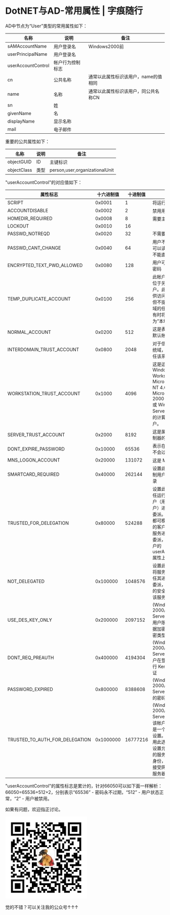 # DotNET与AD-常用属性 | 字痕随行

AD中节点为“User”类型的常用属性如下：

|名称|说明|备注|
| ----- | ----- | ----- |
|sAMAccountName|用户登录名|Windows2000前|
|userPrincipalName|用户登录名| |
|userAccountControl|帐户行为控制标志| |
|cn|公共名称|通常以此属性标识该用户，name的值相同|
|name|名称|通常以此属性标识该用户，同公共名称CN|
|sn|姓| |
|givenName|名| |
|displayName|显示名称| |
|mail|电子邮件| |

重要的公共属性如下：

|名称|说明|备注|
| ----- | ----- | ----- |
|objectGUID|ID|主键标识|
|objectClass|类型|person,user,organizationalUnit|

"userAccountControl"的对应值如下：

|属性标志|十六进制值|十进制值|说明|
| ----- | ----- | ----- | ----- |
|SCRIPT|0x0001|1|将运行登录脚本|
|ACCOUNTDISABLE|0x0002|2|禁用用户帐户|
|HOMEDIR\_REQUIRED|0x0008|8|需要主文件夹|
|LOCKOUT|0x0010|16| |
|PASSWD\_NOTREQD|0x0020|32|不需要密码|
|PASSWD\_CANT\_CHANGE|0x0040|64|用户不能更改密码。可以读取此标志，但不能直接设置它|
|ENCRYPTED\_TEXT\_PWD\_ALLOWED|0x0080|128|用户可以发送加密的密码|
|TEMP\_DUPLICATE\_ACCOUNT|0x0100|256|此帐户属于其主帐户位于另一个域中的用户。此帐户为用户提供访问该域的权限，但不提供访问信任该域的任何域的权限。有时将这种帐户称为“本地用户帐户”。|
|NORMAL\_ACCOUNT|0x0200|512|这是表示典型用户的默认帐户类型|
|INTERDOMAIN\_TRUST\_ACCOUNT|0x0800|2048|对于信任其他域的系统域，此属性允许信任该系统域的帐户|
|WORKSTATION\_TRUST\_ACCOUNT|0x1000|4096|这是运行 Microsoft Windows NT 4.0 Workstation、Microsoft Windows NT 4.0 Server、Microsoft Windows 2000 Professional 或 Windows 2000 Server 并且属于该域的计算机的计算机帐户。|
|SERVER\_TRUST\_ACCOUNT|0x2000|8192|这是属于该域的域控制器的计算机帐户|
|DONT\_EXPIRE\_PASSWORD|0x10000|65536|表示在该帐户上永远不会过期的密码|
|MNS\_LOGON\_ACCOUNT|0x20000|131072|这是 MNS 登录帐户|
|SMARTCARD\_REQUIRED|0x40000|262144|设置此标志后，将强制用户使用智能卡登录|
|TRUSTED\_FOR\_DELEGATION|0x80000|524288|设置此标志后，将信任运行服务的服务帐户（用户或计算机帐户）进行 Kerberos 委派。任何此类服务都可模拟请求该服务的客户端。若要允许服务进行 Kerberos 委派，必须在服务帐户的userAccountControl 属性上设置此标志|
|NOT\_DELEGATED|0x100000|1048576|设置此标志后，即使将服务帐户设置为信任其进行 Kerberos 委派，也不会将用户的安全上下文委派给该服务|
|USE\_DES\_KEY\_ONLY|0x200000|2097152|(Windows 2000/Windows Server 2003) 将此用户限制为仅使用数据加密标准 (DES) 加密类型的密钥|
|DONT\_REQ\_PREAUTH|0x400000|4194304|(Windows 2000/Windows Server 2003) 此帐户在登录时不需要进行 Kerberos 预先验证|
|PASSWORD\_EXPIRED|0x800000|8388608|(Windows 2000/Windows Server 2003) 用户的密码已过期|
|TRUSTED\_TO\_AUTH\_FOR\_DELEGATION|0x1000000|16777216|(Windows 2000/Windows Server 2003) 允许该帐户进行委派。这是一个与安全相关的设置。应严格控制启用此选项的帐户。此设置允许该帐户运行的服务冒充客户端的身份，并作为该用户接受网络上其他远程服务器的身份验证|

"userAccountControl"的属性标志是累计的，针对66050可以如下面一样解析：
66050=65536+512+2，分别表示“65536” - 密码永不过期，“512” - 用户状态正常，“2” - 用户被禁用。

如果有问题，欢迎指正讨论。

![image](../../images/公众号.jpg)

觉的不错？可以关注我的公众号↑↑↑